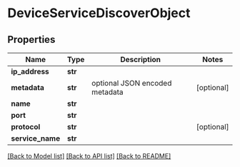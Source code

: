 # DeviceServiceDiscoverObject

## Properties
Name | Type | Description | Notes
------------ | ------------- | ------------- | -------------
**ip_address** | **str** |  | 
**metadata** | **str** | optional JSON encoded metadata | [optional] 
**name** | **str** |  | 
**port** | **str** |  | 
**protocol** | **str** |  | [optional] 
**service_name** | **str** |  | 

[[Back to Model list]](../README.md#documentation-for-models) [[Back to API list]](../README.md#documentation-for-api-endpoints) [[Back to README]](../README.md)


